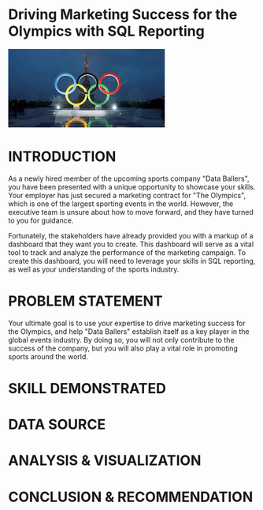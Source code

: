 # Driving Marketing Success for the Olympics with SQL Reporting
![](olympics_pic.jpeg)

# INTRODUCTION
As a newly hired member of the upcoming sports company "Data Ballers", you have been presented with a unique opportunity to showcase your skills. Your employer has just secured a marketing contract for "The Olympics", which is one of the largest sporting events in the world. However, the executive team is unsure about how to move forward, and they have turned to you for guidance.

Fortunately, the stakeholders have already provided you with a markup of a dashboard that they want you to create. This dashboard will serve as a vital tool to track and analyze the performance of the marketing campaign. To create this dashboard, you will need to leverage your skills in SQL reporting, as well as your understanding of the sports industry.
# PROBLEM STATEMENT
Your ultimate goal is to use your expertise to drive marketing success for the Olympics, and help "Data Ballers" establish itself as a key player in the global events industry. By doing so, you will not only contribute to the success of the company, but you will also play a vital role in promoting sports around the world.


# SKILL DEMONSTRATED




# DATA SOURCE



# ANALYSIS & VISUALIZATION


# CONCLUSION & RECOMMENDATION

